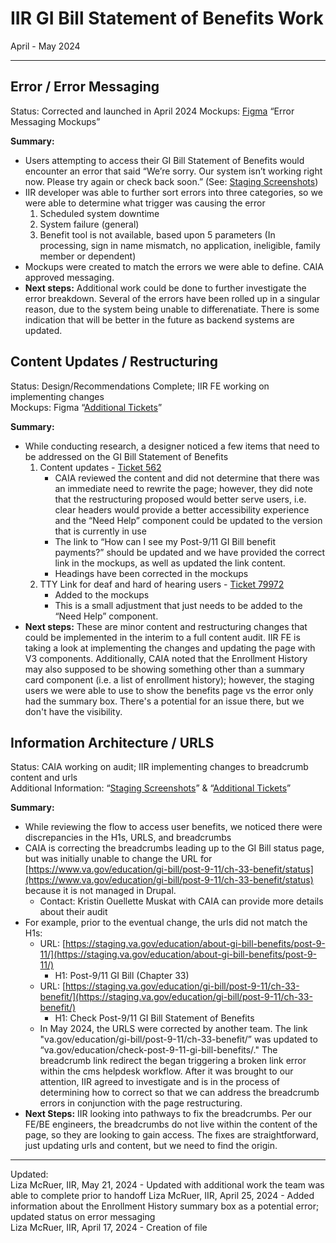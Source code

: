 # IIR GI Bill Statement of Benefits Work   
April - May 2024

---

## Error / Error Messaging
Status: Corrected and launched in April 2024 
Mockups: [Figma](https://www.figma.com/file/fY52BhHs0EI9ODWrqKZnZV/GI-Bill-Statement-of-Benefits?type=design&node-id=52%3A1612&mode=design&t=K9LfE3IQAM24IuF8-1) “Error Messaging Mockups”

**Summary:**
* Users attempting to access their GI Bill Statement of Benefits would encounter an error that said “We’re sorry. Our system isn’t working right now. Please try again or check back soon.” (See: [Staging Screenshots](https://www.figma.com/file/fY52BhHs0EI9ODWrqKZnZV/GI-Bill-Statement-of-Benefits?type=design&node-id=2%3A3557&mode=design&t=K9LfE3IQAM24IuF8-1))
* IIR developer was able to further sort errors into three categories, so we were able to determine what trigger was causing the error
  1) Scheduled system downtime
  2) System failure (general)
  3) Benefit tool is not available, based upon 5 parameters (In processing, sign in name mismatch, no application, ineligible, family member or dependent)
* Mockups were created to match the errors we were able to define. CAIA approved messaging.
* **Next steps:** Additional work could be done to further investigate the error breakdown. Several of the errors have been rolled up in a singular reason, due to the system being unable to differenatiate. There is some indication that will be better in the future as backend systems are updated.

## Content Updates / Restructuring
Status: Design/Recommendations Complete; IIR FE working on implementing changes   
Mockups: Figma “[Additional Tickets](https://www.figma.com/file/fY52BhHs0EI9ODWrqKZnZV/GI-Bill-Statement-of-Benefits?type=design&node-id=82%3A1294&mode=design&t=K9LfE3IQAM24IuF8-1)”

**Summary:**
* While conducting research, a designer noticed a few items that need to be addressed on the GI Bill Statement of Benefits
  1) Content updates - [Ticket 562](https://github.com/department-of-veterans-affairs/va-iir/issues/562)
        * CAIA reviewed the content and did not determine that there was an immediate need to rewrite the page; however, they did note that the restructuring proposed would better serve users, i.e. clear headers would provide a better accessibility experience and the “Need Help” component could be updated to the version that is currently in use
        * The link to “How can I see my Post-9/11 GI Bill benefit payments?” should be updated and we have provided the correct link in the mockups, as well as updated the link content.
        * Headings have been corrected in the mockups
  2) TTY Link for deaf and hard of hearing users - [Ticket 79972](https://github.com/department-of-veterans-affairs/va.gov-team/issues/79972)
        * Added to the mockups
        * This is a small adjustment that just needs to be added to the “Need Help” component.
* **Next steps:** These are minor content and restructuring changes that could be implemented in the interim to a full content audit. IIR FE is taking a look at implementing the changes and updating the page with V3 components.
Additionally, CAIA noted that the Enrollment History may also supposed to be showing something other than a summary card component (i.e. a list of enrollment history); however, the staging users we were able to use to show the benefits page vs the error only had the summary box. There's a potential for an issue there, but we don't have the visibility.

## Information Architecture / URLS
Status: CAIA working on audit; IIR implementing changes to breadcrumb content and urls    
Additional Information: “[Staging Screenshots](https://www.figma.com/file/fY52BhHs0EI9ODWrqKZnZV/GI-Bill-Statement-of-Benefits?type=design&node-id=2%3A3557&mode=design&t=K9LfE3IQAM24IuF8-1)” & “[Additional Tickets](https://www.figma.com/file/fY52BhHs0EI9ODWrqKZnZV/GI-Bill-Statement-of-Benefits?type=design&node-id=82%3A1294&mode=design&t=K9LfE3IQAM24IuF8-1)”

**Summary:**
* While reviewing the flow to access user benefits, we noticed there were discrepancies in the H1s, URLS, and breadcrumbs
* CAIA is correcting the breadcrumbs leading up to the GI Bill status page, but was initially unable to change the URL for [https://www.va.gov/education/gi-bill/post-9-11/ch-33-benefit/status](https://www.va.gov/education/gi-bill/post-9-11/ch-33-benefit/status) because it is not managed in Drupal.
    * Contact: Kristin Ouellette Muskat with CAIA can provide more details about their audit
* For example, prior to the eventual change, the urls did not match the H1s:    
    * URL: [https://staging.va.gov/education/about-gi-bill-benefits/post-9-11/](https://staging.va.gov/education/about-gi-bill-benefits/post-9-11/)
        * H1: Post-9/11 GI Bill (Chapter 33)
    * URL: [https://staging.va.gov/education/gi-bill/post-9-11/ch-33-benefit/](https://staging.va.gov/education/gi-bill/post-9-11/ch-33-benefit/)
        * H1: Check Post-9/11 GI Bill Statement of Benefits
    * In May 2024, the URLS were corrected by another team. The link "va.gov/education/gi-bill/post-9-11/ch-33-benefit/” was updated to “va.gov/education/check-post-9-11-gi-bill-benefits/." The breadcrumb link redirect the began triggering a broken link error within the cms helpdesk workflow. After it was brought to our attention, IIR agreed to investigate and is in the process of determining how to correct so that we can address the breadcrumb errors in conjunction with the page restructuring. 
* **Next Steps:** IIR looking into pathways to fix the breadcrumbs. Per our FE/BE engineers, the breadcrumbs do not live within the content of the page, so they are looking to gain access. The fixes are straightforward, just updating urls and content, but we need to find the origin.

---

Updated:    
Liza McRuer, IIR, May 21, 2024 - Updated with additional work the team was able to complete prior to handoff
Liza McRuer, IIR, April 25, 2024 - Added information about the Enrollment History summary box as a potential error; updated status on error messaging   
Liza McRuer, IIR, April 17, 2024 - Creation of file
